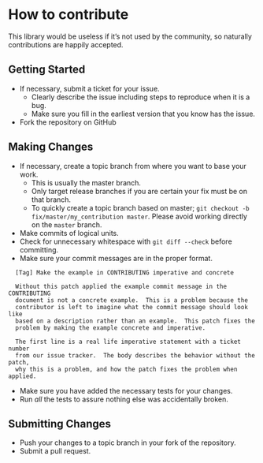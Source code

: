 How to contribute
=================
This library would be useless if it’s not used by the community, so naturally
  contributions are happily accepted.



Getting Started
---------------
* If necessary, submit a ticket for your issue.
  * Clearly describe the issue including steps to reproduce when it is a bug.
  * Make sure you fill in the earliest version that you know has the issue.
* Fork the repository on GitHub


Making Changes
--------------
* If necessary, create a topic branch from where you want to base your work.
  * This is usually the master branch.
  * Only target release branches if you are certain your fix must be on that
    branch.
  * To quickly create a topic branch based on master; `git checkout -b
    fix/master/my_contribution master`. Please avoid working directly on the
    `master` branch.
* Make commits of logical units.
* Check for unnecessary whitespace with `git diff --check` before committing.
* Make sure your commit messages are in the proper format.

```
  [Tag] Make the example in CONTRIBUTING imperative and concrete

  Without this patch applied the example commit message in the CONTRIBUTING
  document is not a concrete example.  This is a problem because the
  contributor is left to imagine what the commit message should look like
  based on a description rather than an example.  This patch fixes the
  problem by making the example concrete and imperative.

  The first line is a real life imperative statement with a ticket number
  from our issue tracker.  The body describes the behavior without the patch,
  why this is a problem, and how the patch fixes the problem when applied.
```

* Make sure you have added the necessary tests for your changes.
* Run _all_ the tests to assure nothing else was accidentally broken.


Submitting Changes
------------------
* Push your changes to a topic branch in your fork of the repository.
* Submit a pull request.

